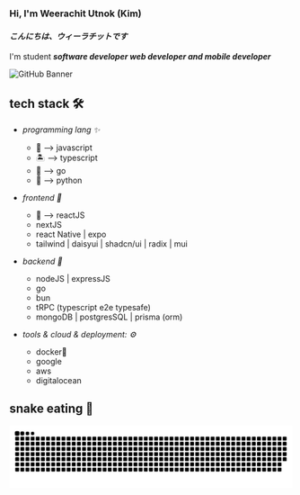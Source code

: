 <h3>Hi, I'm Weerachit Utnok (Kim)</h3>
<h4><strong><i>こんにちは、ウィーラチットです</i></strong></h4>
<p>
  I'm student <strong><i> software developer web developer and mobile developer</i></strong>
</p>

<!--- ------------------------------------------------------------------------------------------------------------------------------------------------------ -->
<!--- -- Custom Designed Banner ---------------------------------------------------------------------------------------------------------------------------- -->
<!--- ------------------------------------------------------------------------------------------------------------------------------------------------------ -->

![GitHub Banner](https://cdn.discordapp.com/attachments/1170930015257497640/1172023044420673607/3d068af010ecf2aefdc728afde29967c_1.gif?ex=655ece84&is=654c5984&hm=b326f6ef099791f670be563b8c3fb72ef55ad1de4afb023720e7eb702650dae6&)


<!--- ------------------------------------------------------------------------------------------------------------------------------------------------------ -->
<!--- -- tech stack ----------------------------------------------------------------------------------------------------------------------------- -->
<!--- ------------------------------------------------------------------------------------------------------------------------------------------------------ -->

## tech stack 🛠
 
 - *programming lang ✨*
   - 🛵 --> javascript
   - 🏝️ --> typescript
   - 🚀 --> go
   - 🐍 --> python
        
 - *frontend 🎨*
	 - 🎃 --> reactJS
	 - nextJS
 	 - react Native | expo 
	 - tailwind | daisyui | shadcn/ui | radix | mui
	 
 - *backend 👀*
	 - nodeJS | expressJS
	 - go
   - bun
   - tRPC (typescript e2e typesafe)
   - mongoDB | postgresSQL | prisma (orm)  


- *tools & cloud & deployment: ⚙️*
	 - docker🐳
   - google
   - aws
   - digitalocean

<!--- ------------------------------------------------------------------------------------------------------------------------------------------------------ -->
<!--- -- tech stack ----------------------------------------------------------------------------------------------------------------------------- -->
<!--- ------------------------------------------------------------------------------------------------------------------------------------------------------ -->

## snake eating 🐍
![github-contribution-grid-snake](https://raw.githubusercontent.com/platane/platane/output/github-contribution-grid-snake-dark.svg)


